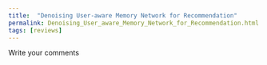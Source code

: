```yaml
---
title:  "Denoising User-aware Memory Network for Recommendation"
permalink: Denoising_User_aware_Memory_Network_for_Recommendation.html
tags: [reviews]
---
```


Write your comments

